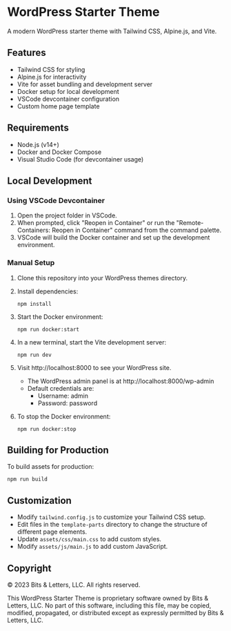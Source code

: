 # WordPress Starter Theme

A modern WordPress starter theme with Tailwind CSS, Alpine.js, and Vite.

## Features

- Tailwind CSS for styling
- Alpine.js for interactivity
- Vite for asset bundling and development server
- Docker setup for local development
- VSCode devcontainer configuration
- Custom home page template

## Requirements

- Node.js (v14+)
- Docker and Docker Compose
- Visual Studio Code (for devcontainer usage)

## Local Development

### Using VSCode Devcontainer

1. Open the project folder in VSCode.
2. When prompted, click "Reopen in Container" or run the "Remote-Containers: Reopen in Container" command from the command palette.
3. VSCode will build the Docker container and set up the development environment.

### Manual Setup

1. Clone this repository into your WordPress themes directory.

2. Install dependencies:

   ```
   npm install
   ```

3. Start the Docker environment:

   ```
   npm run docker:start
   ```

4. In a new terminal, start the Vite development server:

   ```
   npm run dev
   ```

5. Visit http://localhost:8000 to see your WordPress site.

   - The WordPress admin panel is at http://localhost:8000/wp-admin
   - Default credentials are:
     - Username: admin
     - Password: password

6. To stop the Docker environment:
   ```
   npm run docker:stop
   ```

## Building for Production

To build assets for production:

```
npm run build
```

## Customization

- Modify `tailwind.config.js` to customize your Tailwind CSS setup.
- Edit files in the `template-parts` directory to change the structure of different page elements.
- Update `assets/css/main.css` to add custom styles.
- Modify `assets/js/main.js` to add custom JavaScript.

## Copyright

© 2023 Bits & Letters, LLC. All rights reserved.

This WordPress Starter Theme is proprietary software owned by Bits & Letters, LLC.
No part of this software, including this file, may be copied, modified, propagated,
or distributed except as expressly permitted by Bits & Letters, LLC.

